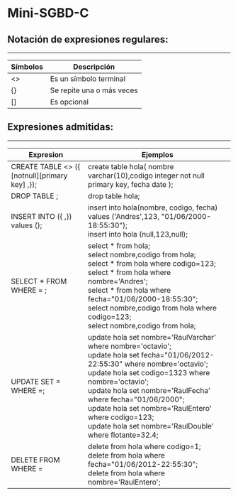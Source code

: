 # Mini-SGBD-C

## Notación de expresiones regulares:

--------------------------
| Símbolos | Descripción | 
|----------|-------------|
| <> | Es un símbolo terminal |
| {} | Se repite una o más veces |
| [] | Es opcional |

## Expresiones admitidas:

--------------------------
| Expresion | Ejemplos | 
|----------|-------------|
| CREATE TABLE  <> ({<NombreColumna> <TipoDato> [notnull][primary key] ,}); | create table hola( nombre varchar(10),codigo integer not null primary key, fecha date ); |
| DROP TABLE <Nombre Tabla>; | drop table hola; |
| INSERT INTO <Nombre Tabla> ({<NombreColumna> <TipoDato>,}) values (<valores>); | insert into hola(nombre, codigo, fecha) values ('Andres',123, "01/06/2000-18:55:30"); <br> insert into hola (null,123,null); |
| SELECT * FROM <nombre tabla> WHERE <columna> = <valor>; | select * from hola;<br>select nombre,codigo from hola;<br>select * from hola where codigo=123;<br>select * from hola where nombre='Andres';<br>select * from hola where fecha="01/06/2000-18:55:30";<br>select nombre,codigo from hola where codigo=123;<br>select nombre,codigo from hola; |
| UPDATE <nombre tabla> SET <columna>=<valor> WHERE <columna>=<valor>; | update hola set  nombre='RaulVarchar' where nombre='octavio';<br>update hola set fecha="01/06/2012-22:55:30" where nombre='octavio';<br>update hola set codigo=1323 where nombre='octavio';<br>update hola set  nombre='RaulFecha' where fecha="01/06/2000";<br>update hola set  nombre='RaulEntero' where codigo=123;<br>update hola set  nombre='RaulDouble' where flotante=32.4; |
| DELETE FROM <nombre tabla> WHERE <nombre columna> = <valor columna> | delete from hola where codigo=1;<br>delete from hola where fecha="01/06/2012-22:55:30";<br>delete from hola where nombre='RaulEntero'; |
